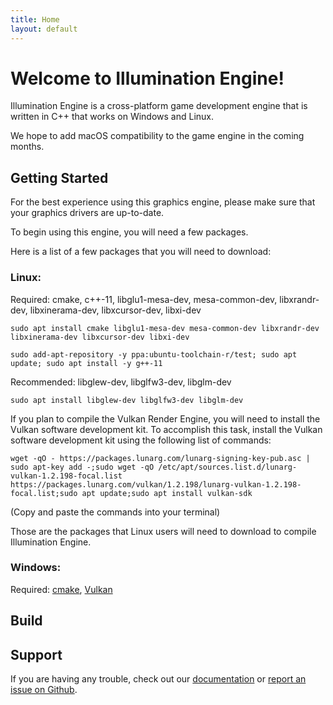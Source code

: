 ```yaml
---
title: Home
layout: default
---
```


# Welcome to Illumination Engine!

Illumination Engine is a cross-platform game development engine that is written in C++ that works on Windows and Linux.

We hope to add macOS compatibility to the game engine in the coming months.

## Getting Started

For the best experience using this graphics engine, please make sure that your graphics drivers are up-to-date.

To begin using this engine, you will need a few packages.

Here is a list of a few packages that you will need to download:

### Linux:

  Required: cmake, c++-11, libglu1-mesa-dev, mesa-common-dev, libxrandr-dev, libxinerama-dev, libxcursor-dev, libxi-dev

    sudo apt install cmake libglu1-mesa-dev mesa-common-dev libxrandr-dev libxinerama-dev libxcursor-dev libxi-dev
    
    sudo add-apt-repository -y ppa:ubuntu-toolchain-r/test; sudo apt update; sudo apt install -y g++-11
  
  Recommended: libglew-dev, libglfw3-dev, libglm-dev

    sudo apt install libglew-dev libglfw3-dev libglm-dev
  
  If you plan to compile the Vulkan Render Engine, you will need to install the Vulkan software development kit. To accomplish this task, install the Vulkan software development kit using the following list of commands:
    
    wget -qO - https://packages.lunarg.com/lunarg-signing-key-pub.asc | sudo apt-key add -;sudo wget -qO /etc/apt/sources.list.d/lunarg-vulkan-1.2.198-focal.list https://packages.lunarg.com/vulkan/1.2.198/lunarg-vulkan-1.2.198-focal.list;sudo apt update;sudo apt install vulkan-sdk
    
   (Copy and paste the commands into your terminal)

Those are the packages that Linux users will need to download to compile Illumination Engine.

### Windows:

Required: [cmake](https://cmake.org/download/), [Vulkan](https://vulkan.lunarg.com/sdk/home)

## Build



## Support

If you are having any trouble, check out our [documentation](https://percentboat4164.github.io/Illumination-Engine/docs/index.html) or [report an issue on Github](https://github.com/PercentBoat4164/Illumination-Engine/issues).
